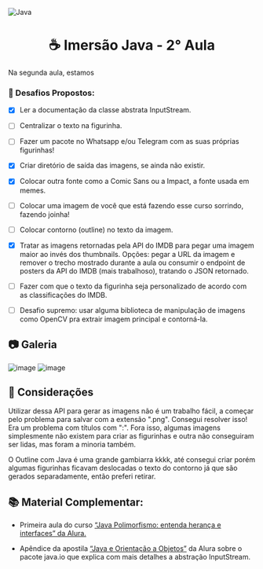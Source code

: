![Java](https://img.shields.io/badge/java-%23ED8B00.svg?style=for-the-badge&logo=java&logoColor=white)
<h1 align="center">☕ Imersão Java - 2° Aula </h1>

Na segunda aula, estamos

<h3>🎯 Desafios Propostos:</h3>

- [X] Ler a documentação da classe abstrata InputStream.

- [ ] Centralizar o texto na figurinha.

- [ ] Fazer um pacote no Whatsapp e/ou Telegram com as suas próprias figurinhas!

- [X] Criar diretório de saída das imagens, se ainda não existir.

- [X] Colocar outra fonte como a Comic Sans ou a Impact, a fonte usada em memes.

- [ ] Colocar uma imagem de você que está fazendo esse curso sorrindo, fazendo joinha!

- [ ] Colocar contorno (outline) no texto da imagem.

- [X] Tratar as imagens retornadas pela API do IMDB para pegar uma imagem maior ao invés dos thumbnails. Opções: pegar a URL da imagem e remover o trecho mostrado durante a aula ou consumir o endpoint de posters da API do IMDB (mais trabalhoso), tratando o JSON retornado.

- [ ] Fazer com que o texto da figurinha seja personalizado de acordo com as classificações do IMDB.

- [ ] Desafio supremo: usar alguma biblioteca de manipulação de imagens como OpenCV pra extrair imagem principal e contorná-la.

<h2>📷 Galeria</h2>

![image](https://user-images.githubusercontent.com/85349959/181353732-7c8281cf-a3e9-4edc-89ca-13061f971c54.png)
![image](https://user-images.githubusercontent.com/85349959/181355227-7bcf7220-9e3a-4e34-943a-fcf30fbff107.png)



<h2>📌 Considerações</h2>

Utilizar dessa API para gerar as imagens não é um trabalho fácil, a começar pelo problema para salvar com a extensão ".png". Consegui resolver isso! Era um problema com títulos com ":". Fora isso, algumas imagens simplesmente não existem para criar as figurinhas e outra não conseguiram ser lidas, mas foram a minoria também.

O Outline com Java é uma grande gambiarra kkkk, até consegui criar porém algumas figurinhas ficavam deslocadas o texto do contorno já que são gerados separadamente, então preferi retirar.

<h2>📚 Material Complementar:</h2>

- Primeira aula do curso [“Java Polimorfismo: entenda herança e interfaces” da Alura.](https://www.alura.com.br/conteudo/java-heranca-interfaces-polimorfismo)

- Apêndice da apostila [“Java e Orientação a Objetos”](https://www.alura.com.br/apostila-java-orientacao-objetos/apendice-pacote-java-io) da Alura sobre o pacote java.io que explica com mais detalhes a abstração InputStream.
